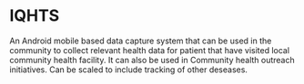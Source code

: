 # IQHTS
An Android mobile based data capture system that can be used in the community to collect relevant health data for patient that have visited local community health facility. It can also be used in Community health outreach initiatives. Can be scaled to include tracking of other deseases.
